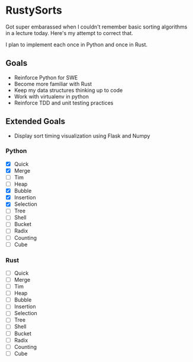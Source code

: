 # RustySorts

Got super embarassed when I couldn't remember basic sorting algorithms
in a lecture today. Here's my attempt to correct that.

I plan to implement each once in Python and once in Rust.

## Goals

* Reinforce Python for SWE
* Become more familiar with Rust
* Keep my data structures thinking up to code
* Work with virtualenv in python
* Reinforce TDD and unit testing practices

## Extended Goals

* Display sort timing visualization using Flask and Numpy

### Python
- [x] Quick
- [x] Merge
- [ ] Tim
- [ ] Heap
- [x] Bubble
- [x] Insertion
- [x] Selection
- [ ] Tree
- [ ] Shell
- [ ] Bucket
- [ ] Radix
- [ ] Counting
- [ ] Cube

### Rust
- [ ] Quick
- [ ] Merge
- [ ] Tim
- [ ] Heap
- [ ] Bubble
- [ ] Insertion
- [ ] Selection
- [ ] Tree
- [ ] Shell
- [ ] Bucket
- [ ] Radix
- [ ] Counting
- [ ] Cube

